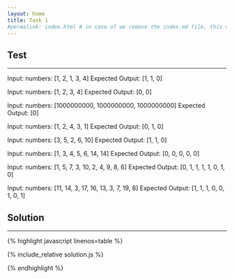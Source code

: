 ```yaml
---
layout: home
title: Task 1
#permalink: index.html # in case of we remove the index.md file, this doc will be the index page
---
```


<div class="row">
<div class="columnStmt" markdown="1">

## Test
------

Input:
numbers: [1, 2, 1, 3, 4]
Expected Output:
[1, 1, 0]

Input:
numbers: [1, 2, 3, 4]
Expected Output:
[0, 0]

Input:
numbers: [1000000000, 1000000000, 1000000000]
Expected Output:
[0]

Input:
numbers: [1, 2, 4, 3, 1]
Expected Output:
[0, 1, 0]

Input:
numbers: [3, 5, 2, 6, 10]
Expected Output:
[1, 1, 0]

Input:
numbers: [1, 3, 4, 5, 6, 14, 14]
Expected Output:
[0, 0, 0, 0, 0]

Input:
numbers: [1, 5, 7, 3, 10, 2, 4, 9, 8, 6]
Expected Output:
[0, 1, 1, 1, 1, 0, 1, 0]

Input:
numbers: [11, 14, 3, 17, 16, 13, 3, 7, 19, 8]
Expected Output:
[1, 1, 1, 0, 0, 1, 0, 1]


</div>
<div class="columnSol" markdown="1">

## Solution
------

{% highlight javascript linenos=table %}

{% include_relative solution.js %}

{% endhighlight %}

</div>
</div>